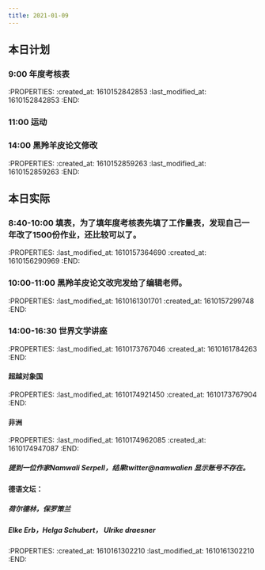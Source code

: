 ```yaml
---
title: 2021-01-09
---
```


## 本日计划
### 9:00 年度考核表
:PROPERTIES:
:created_at: 1610152842853
:last_modified_at: 1610152842853
:END:
### 11:00 运动
### 14:00 黑羚羊皮论文修改
:PROPERTIES:
:created_at: 1610152859263
:last_modified_at: 1610152859263
:END:
## 本日实际
### 8:40-10:00 填表，为了填年度考核表先填了工作量表，发现自己一年改了1500份作业，还比较可以了。
:PROPERTIES:
:last_modified_at: 1610157364690
:created_at: 1610156290969
:END:
### 10:00-11:00 黑羚羊皮论文改完发给了编辑老师。
:PROPERTIES:
:last_modified_at: 1610161301701
:created_at: 1610157299748
:END:
### 14:00-16:30 世界文学讲座
:PROPERTIES:
:last_modified_at: 1610173767046
:created_at: 1610161784263
:END:
#### 超越对象国
:PROPERTIES:
:last_modified_at: 1610174921450
:created_at: 1610173767904
:END:
#### 非洲
:PROPERTIES:
:last_modified_at: 1610174962085
:created_at: 1610174947087
:END:
##### 提到一位作家Namwali Serpell，结果twitter@namwalien 显示账号不存在。
#### 德语文坛：
##### 荷尔德林，保罗策兰
##### Elke Erb，Helga Schubert， Ulrike draesner
###
:PROPERTIES:
:created_at: 1610161302210
:last_modified_at: 1610161302210
:END:
